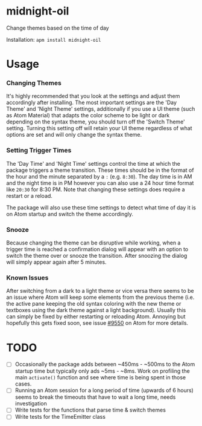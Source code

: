 # midnight-oil

Change themes based on the time of day

Installation: `apm install midnight-oil`

# Usage

### Changing Themes
It's highly recommended that you look at the settings and adjust them accordingly after installing. The most important settings are the 'Day Theme' and 'Night Theme' settings, additionally if you use a UI theme (such as Atom Material) that adapts the color scheme to be light or dark depending on the syntax theme, you should turn off the 'Switch Theme' setting. Turning this setting off will retain your UI theme regardless of what options are set and will only change the syntax theme.

### Setting Trigger Times
The 'Day Time' and 'Night Time' settings control the time at which the package triggers a theme transition. These times should be in the format of the hour and the minute separated by a `:` (e.g. `8:30`). The day time is in AM and the night time is in PM however you can also use a 24 hour time format like `20:30` for 8:30 PM. Note that changing these settings does require a restart or a reload.

The package will also use these time settings to detect what time of day it is on Atom startup and switch the theme accordingly.

### Snooze
Because changing the theme can be disruptive while working, when a trigger time is reached a confirmation dialog will appear with an option to switch the theme over or snooze the transition. After snoozing the dialog will simply appear again after 5 minutes.

### Known Issues
After switching from a dark to a light theme or vice versa there seems to be an issue where Atom will keep some elements from the previous theme (i.e. the active pane keeping the old syntax coloring with the new theme or textboxes using the dark theme against a light background). Usually this can simply be fixed by either restarting or reloading Atom. Annoying but hopefully this gets fixed soon, see issue [#9550](https://github.com/atom/atom/issues/9550) on Atom for more details.

# TODO

- [ ] Occasionally the package adds between ~450ms - ~500ms to the Atom startup time but typically only ads ~5ms - ~8ms. Work on profiling the main `activate()` function and see where time is being spent in those cases.
- [ ] Running an Atom session for a long period of time (upwards of 6 hours) seems to break the timeouts that have to wait a long time, needs investigation
- [ ] Write tests for the functions that parse time & switch themes
- [ ] Write tests for the TimeEmitter class
